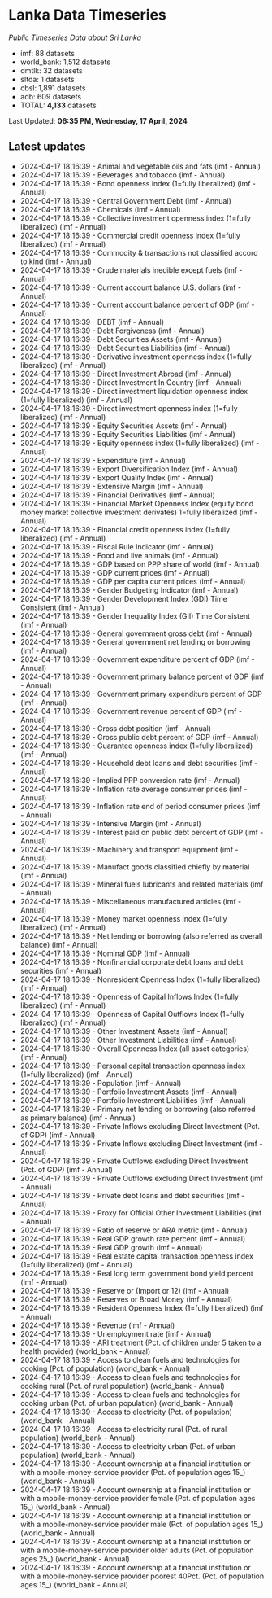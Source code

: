 # Lanka Data Timeseries
*Public Timeseries Data about Sri Lanka*

* imf: 88 datasets
* world_bank: 1,512 datasets
* dmtlk: 32 datasets
* sltda: 1 datasets
* cbsl: 1,891 datasets
* adb: 609 datasets
* TOTAL: **4,133** datasets

Last Updated: **06:35 PM, Wednesday, 17 April, 2024**

## Latest updates

* 2024-04-17 18:16:39 - Animal and vegetable oils and fats (imf - Annual)
* 2024-04-17 18:16:39 - Beverages and tobacco (imf - Annual)
* 2024-04-17 18:16:39 - Bond openness index (1=fully liberalized) (imf - Annual)
* 2024-04-17 18:16:39 - Central Government Debt (imf - Annual)
* 2024-04-17 18:16:39 - Chemicals (imf - Annual)
* 2024-04-17 18:16:39 - Collective investment openness index (1=fully liberalized) (imf - Annual)
* 2024-04-17 18:16:39 - Commercial credit openness index (1=fully liberalized) (imf - Annual)
* 2024-04-17 18:16:39 - Commodity & transactions not classified accord to kind (imf - Annual)
* 2024-04-17 18:16:39 - Crude materials inedible except fuels (imf - Annual)
* 2024-04-17 18:16:39 - Current account balance U.S. dollars (imf - Annual)
* 2024-04-17 18:16:39 - Current account balance percent of GDP (imf - Annual)
* 2024-04-17 18:16:39 - DEBT (imf - Annual)
* 2024-04-17 18:16:39 - Debt Forgiveness (imf - Annual)
* 2024-04-17 18:16:39 - Debt Securities Assets (imf - Annual)
* 2024-04-17 18:16:39 - Debt Securities Liabilities (imf - Annual)
* 2024-04-17 18:16:39 - Derivative investment openness index (1=fully liberalized) (imf - Annual)
* 2024-04-17 18:16:39 - Direct Investment Abroad (imf - Annual)
* 2024-04-17 18:16:39 - Direct Investment In Country (imf - Annual)
* 2024-04-17 18:16:39 - Direct investment liquidation openness index (1=fully liberalized) (imf - Annual)
* 2024-04-17 18:16:39 - Direct investment openness index (1=fully liberalized) (imf - Annual)
* 2024-04-17 18:16:39 - Equity Securities Assets (imf - Annual)
* 2024-04-17 18:16:39 - Equity Securities Liabilities (imf - Annual)
* 2024-04-17 18:16:39 - Equity openness index (1=fully liberalized) (imf - Annual)
* 2024-04-17 18:16:39 - Expenditure (imf - Annual)
* 2024-04-17 18:16:39 - Export Diversification Index (imf - Annual)
* 2024-04-17 18:16:39 - Export Quality Index (imf - Annual)
* 2024-04-17 18:16:39 - Extensive Margin (imf - Annual)
* 2024-04-17 18:16:39 - Financial Derivatives (imf - Annual)
* 2024-04-17 18:16:39 - Financial Market Openness Index (equity bond money market collective investment derivates) 1=fully liberalized (imf - Annual)
* 2024-04-17 18:16:39 - Financial credit openness index (1=fully liberalized) (imf - Annual)
* 2024-04-17 18:16:39 - Fiscal Rule Indicator (imf - Annual)
* 2024-04-17 18:16:39 - Food and live animals (imf - Annual)
* 2024-04-17 18:16:39 - GDP based on PPP share of world (imf - Annual)
* 2024-04-17 18:16:39 - GDP current prices (imf - Annual)
* 2024-04-17 18:16:39 - GDP per capita current prices (imf - Annual)
* 2024-04-17 18:16:39 - Gender Budgeting Indicator (imf - Annual)
* 2024-04-17 18:16:39 - Gender Development Index (GDI) Time Consistent (imf - Annual)
* 2024-04-17 18:16:39 - Gender Inequality Index (GII) Time Consistent (imf - Annual)
* 2024-04-17 18:16:39 - General government gross debt (imf - Annual)
* 2024-04-17 18:16:39 - General government net lending or borrowing (imf - Annual)
* 2024-04-17 18:16:39 - Government expenditure percent of GDP (imf - Annual)
* 2024-04-17 18:16:39 - Government primary balance percent of GDP (imf - Annual)
* 2024-04-17 18:16:39 - Government primary expenditure percent of GDP (imf - Annual)
* 2024-04-17 18:16:39 - Government revenue percent of GDP (imf - Annual)
* 2024-04-17 18:16:39 - Gross debt position (imf - Annual)
* 2024-04-17 18:16:39 - Gross public debt percent of GDP (imf - Annual)
* 2024-04-17 18:16:39 - Guarantee openness index (1=fully liberalized) (imf - Annual)
* 2024-04-17 18:16:39 - Household debt loans and debt securities (imf - Annual)
* 2024-04-17 18:16:39 - Implied PPP conversion rate (imf - Annual)
* 2024-04-17 18:16:39 - Inflation rate average consumer prices (imf - Annual)
* 2024-04-17 18:16:39 - Inflation rate end of period consumer prices (imf - Annual)
* 2024-04-17 18:16:39 - Intensive Margin (imf - Annual)
* 2024-04-17 18:16:39 - Interest paid on public debt percent of GDP (imf - Annual)
* 2024-04-17 18:16:39 - Machinery and transport equipment (imf - Annual)
* 2024-04-17 18:16:39 - Manufact goods classified chiefly by material (imf - Annual)
* 2024-04-17 18:16:39 - Mineral fuels lubricants and related materials (imf - Annual)
* 2024-04-17 18:16:39 - Miscellaneous manufactured articles (imf - Annual)
* 2024-04-17 18:16:39 - Money market openness index (1=fully liberalized) (imf - Annual)
* 2024-04-17 18:16:39 - Net lending or borrowing (also referred as overall balance) (imf - Annual)
* 2024-04-17 18:16:39 - Nominal GDP (imf - Annual)
* 2024-04-17 18:16:39 - Nonfinancial corporate debt loans and debt securities (imf - Annual)
* 2024-04-17 18:16:39 - Nonresident Openness Index (1=fully liberalized) (imf - Annual)
* 2024-04-17 18:16:39 - Openness of Capital Inflows Index (1=fully liberalized) (imf - Annual)
* 2024-04-17 18:16:39 - Openness of Capital Outflows Index (1=fully liberalized) (imf - Annual)
* 2024-04-17 18:16:39 - Other Investment Assets (imf - Annual)
* 2024-04-17 18:16:39 - Other Investment Liabilities (imf - Annual)
* 2024-04-17 18:16:39 - Overall Openness Index (all asset categories) (imf - Annual)
* 2024-04-17 18:16:39 - Personal capital transaction openness index (1=fully liberalized) (imf - Annual)
* 2024-04-17 18:16:39 - Population (imf - Annual)
* 2024-04-17 18:16:39 - Portfolio Investment Assets (imf - Annual)
* 2024-04-17 18:16:39 - Portfolio Investment Liabilities (imf - Annual)
* 2024-04-17 18:16:39 - Primary net lending or borrowing (also referred as primary balance) (imf - Annual)
* 2024-04-17 18:16:39 - Private Inflows excluding Direct Investment (Pct. of GDP) (imf - Annual)
* 2024-04-17 18:16:39 - Private Inflows excluding Direct Investment (imf - Annual)
* 2024-04-17 18:16:39 - Private Outflows excluding Direct Investment (Pct. of GDP) (imf - Annual)
* 2024-04-17 18:16:39 - Private Outflows excluding Direct Investment (imf - Annual)
* 2024-04-17 18:16:39 - Private debt loans and debt securities (imf - Annual)
* 2024-04-17 18:16:39 - Proxy for Official Other Investment Liabilities (imf - Annual)
* 2024-04-17 18:16:39 - Ratio of reserve or ARA metric (imf - Annual)
* 2024-04-17 18:16:39 - Real GDP growth rate percent (imf - Annual)
* 2024-04-17 18:16:39 - Real GDP growth (imf - Annual)
* 2024-04-17 18:16:39 - Real estate capital transaction openness index (1=fully liberalized) (imf - Annual)
* 2024-04-17 18:16:39 - Real long term government bond yield percent (imf - Annual)
* 2024-04-17 18:16:39 - Reserve or (Import or 12) (imf - Annual)
* 2024-04-17 18:16:39 - Reserves or Broad Money (imf - Annual)
* 2024-04-17 18:16:39 - Resident Openness Index (1=fully liberalized) (imf - Annual)
* 2024-04-17 18:16:39 - Revenue (imf - Annual)
* 2024-04-17 18:16:39 - Unemployment rate (imf - Annual)
* 2024-04-17 18:16:39 - ARI treatment (Pct. of children under 5 taken to a health provider) (world_bank - Annual)
* 2024-04-17 18:16:39 - Access to clean fuels and technologies for cooking (Pct. of population) (world_bank - Annual)
* 2024-04-17 18:16:39 - Access to clean fuels and technologies for cooking rural (Pct. of rural population) (world_bank - Annual)
* 2024-04-17 18:16:39 - Access to clean fuels and technologies for cooking urban (Pct. of urban population) (world_bank - Annual)
* 2024-04-17 18:16:39 - Access to electricity (Pct. of population) (world_bank - Annual)
* 2024-04-17 18:16:39 - Access to electricity rural (Pct. of rural population) (world_bank - Annual)
* 2024-04-17 18:16:39 - Access to electricity urban (Pct. of urban population) (world_bank - Annual)
* 2024-04-17 18:16:39 - Account ownership at a financial institution or with a mobile-money-service provider (Pct. of population ages 15_) (world_bank - Annual)
* 2024-04-17 18:16:39 - Account ownership at a financial institution or with a mobile-money-service provider female (Pct. of population ages 15_) (world_bank - Annual)
* 2024-04-17 18:16:39 - Account ownership at a financial institution or with a mobile-money-service provider male (Pct. of population ages 15_) (world_bank - Annual)
* 2024-04-17 18:16:39 - Account ownership at a financial institution or with a mobile-money-service provider older adults (Pct. of population ages 25_) (world_bank - Annual)
* 2024-04-17 18:16:39 - Account ownership at a financial institution or with a mobile-money-service provider poorest 40Pct. (Pct. of population ages 15_) (world_bank - Annual)